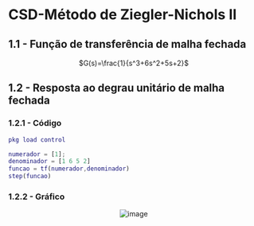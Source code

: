 # CSD-Método de Ziegler-Nichols II 
## 1.1 - Função de transferência de malha fechada
<div align="center">
  
   $`G(s)=\frac{1}{s^3+6s^2+5s+2}`$
   
</div>

## 1.2 - Resposta ao degrau unitário de malha fechada
### 1.2.1 - Código
```matlab
pkg load control

numerador = [1];
denominador = [1 6 5 2]
funcao = tf(numerador,denominador)
step(funcao)
```
### 1.2.2 - Gráfico
<div align="center">
  
  ![image](https://github.com/user-attachments/assets/b6f7fcfc-0dbf-4139-af4b-68284efdba02)

</div>
